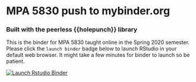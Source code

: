 # MPA 5830 push to mybinder.org 
### Built with the peerless {{holepunch}} library

This is the binder for MPA 5830 taught online in the Spring 2020 semester. Please click the `launch binder` badge below to launch RStudio in your default web browser. It might take a few minutes for binder to launch so be patient. 

 <!-- badges: start -->
  [![Launch Rstudio Binder](http://mybinder.org/badge_logo.svg)](https://mybinder.org/v2/gh/aniruhil/mpa5830/master?urlpath=rstudio)
  <!-- badges: end -->

